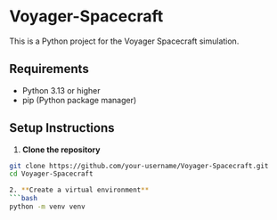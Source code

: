 # Voyager-Spacecraft

This is a Python project for the Voyager Spacecraft simulation.

## Requirements

- Python 3.13 or higher
- pip (Python package manager)

## Setup Instructions

1. **Clone the repository**
```bash
git clone https://github.com/your-username/Voyager-Spacecraft.git
cd Voyager-Spacecraft

2. **Create a virtual environment**
```bash
python -m venv venv


